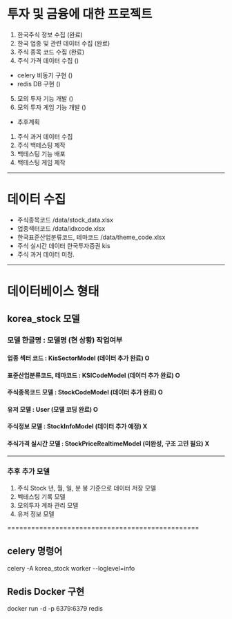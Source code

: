 # 투자 및 금융에 대한 프로젝트
1. 한국주식 정보 수집 (완료)
2. 한국 업종 및 관련 데이터 수집 (완료)
3. 주식 종목 코드 수집 (완료)
4. 주식 가격 데이터 수집 ()
- celery 비동기 구현 ()
- redis DB 구현 ()
5. 모의 투자 기능 개발 ()
6. 모의 투자 게임 기능 개발 () 
- 추후계획
1. 주식 과거 데이터 수집
2. 주식 백테스팅 제작
3. 백테스팅 기능 배포
4. 백테스팅 게임 제작
---------------------------------------
# 데이터 수집
- 주식종목코드
/data/stock_data.xlsx
- 업종섹터코드
/data/idxcode.xlsx
- 한국표준산업분류코드, 테마코드
/data/theme_code.xlsx
- 주식 실시간 데이터
한국투자증권 kis
- 주식 과거 데이터
미정.

---------------------------------------

# 데이터베이스 형태 
##  korea_stock 모델
### 모델 한글명 : 모델명 (현 상황) 작업여부
#### 업종 섹터 코드 : KisSectorModel (데이터 추가 완료) O
#### 표준산업분류코드, 테마코드 : KSICodeModel (데이터 추가 완료) O
#### 주식종목코드 모델 : StockCodeModel (데이터 추가 완료) O
#### 유저 모델 : User (모델 코딩 완료) O 
#### 주식정보 모델 : StockInfoModel (데이터 추가 예정) X
#### 주식가격 실시간 모델 : StockPriceRealtimeModel (미완성, 구조 고민 필요) X

---------------------------------------

### 추후 추가 모델 
1. 주식 Stock 년, 월, 일, 분 봉 기준으로 데이터 저장 모델
2. 벡테스팅 기록 모델
3. 모의투자 계좌 관리 모델
4. 유저 정보 모델

================================================
## celery 명령어 
celery -A korea_stock worker --loglevel=info
## Redis Docker 구현 
docker run -d -p 6379:6379 redis

